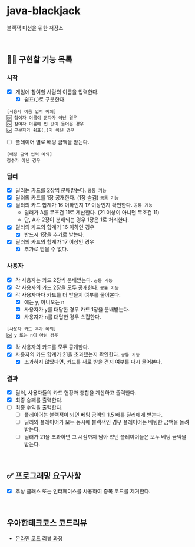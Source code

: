 # java-blackjack
블랙잭 미션을 위한 저장소

<br/>

## 👩‍💻 구현할 기능 목록
### 시작
- [x] 게임에 참여할 사람의 이름을 입력한다.
    - [x] 쉼표(,)로 구분한다.
```
[사용자 이름 입력 예외]
🆗 참여자 이름이 문자가 아닌 경우
🆗 참여자 이름에 빈 값이 들어온 경우
🆗 구분자가 쉼표(,)가 아닌 경우
```
- [ ] 플레이어 별로 배팅 금액을 받는다.
```
[배팅 금액 입력 예외]
정수가 아닌 경우
```
### 딜러
- [x] 딜러는 카드를 2장씩 분배받는다. `공통 기능`
- [x] 딜러의 카드를 1장 공개한다. (1장 숨김) `공통 기능`
- [x] 딜러의 카드 합계가 16 이하인지 17 이상인지 확인한다. `공통 기능`
  - 딜러가 A를 무조건 11로 계산한다. (21 이상이 아니면 무조건 11)
  - 단, A가 2장이 분배되는 경우 1장은 1로 처리한다.
- [x] 딜러의 카드의 합계가 16 이하인 경우
  - [x] 반드시 1장을 추가로 받는다.
- [x] 딜러의 카드의 합계가 17 이상인 경우
  - [x] 추가로 받을 수 없다.

### 사용자
- [x] 각 사용자는 카드 2장씩 분배받는다. `공통 기능`
- [x] 각 사용자의 카드 2장을 모두 공개한다. `공통 기능`
- [x] 각 사용자마다 카드를 더 받을지 여부를 물어본다.
  - [x] 예는 y, 아니오는 n
  - [x] 사용자가 y를 대답한 경우 카드 1장을 분배받는다.
  - [x] 사용자가 n를 대답한 경우 스킵한다.
```
[사용자 카드 추가 예외]
🆗 y 또는 n이 아닌 경우
```
- [x] 각 사용자의 카드를 모두 공개한다.
- [x] 사용자의 카드 합계가 21을 초과했는지 확인한다. `공통 기능`
  - [x] 초과하지 않았다면, 카드를 새로 받을 건지 여부를 다시 물어본다.

### 결과
- [x] 딜러, 사용자들의 카드 현황과 총합을 계산하고 출력한다.
- [x] 최종 승패를 출력한다.
- [ ] 최종 수익을 출력한다.
  - [ ] 플레이어는 블랙잭이 되면 베팅 금액의 1.5 배를 딜러에게 받는다.
  - [ ] 딜러와 플레이어가 모두 동시에 블랙잭인 경우 플레이어는 베팅한 금액을 돌려받는다.
  - [ ] 딜러가 21을 초과하면 그 시점까지 남아 있던 플레이어들은 모두 베팅 금액을 받는다.
<br/>

## ✅ 프로그래밍 요구사항
- [x] 추상 클래스 또는 인터페이스를 사용하여 중복 코드를 제거한다.

<br/>

## 우아한테크코스 코드리뷰
* [온라인 코드 리뷰 과정](https://github.com/woowacourse/woowacourse-docs/blob/master/maincourse/README.md)